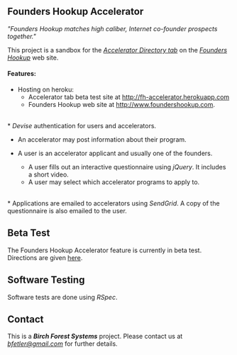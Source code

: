 ## Founders Hookup Accelerator

<em>"Founders Hookup matches high caliber, Internet co-founder prospects together."</em>

This project is a sandbox for the [*Accelerator Directory tab*](http://fh-accelerator.herokuapp.com) on the [*Founders Hookup*](http://www.foundershookup.com/) web site.  

#### Features:

* Hosting on heroku:
  * Accelerator tab beta test site at http://fh-accelerator.herokuapp.com
  * Founders Hookup web site at <a href="http://www.foundershookup.com">http://www.foundershookup.com</a>.  
<br/>
* <em>Devise</em> authentication for users and accelerators.  

* An accelerator may post information about their program.

* A user is an accelerator applicant and usually one of the founders.
  * A user fills out an interactive questionnaire using <em>jQuery</em>.  It includes a short video.  
  * A user may select which accelerator programs to apply to.  
<br/>
* Applications are emailed to accelerators using <em>SendGrid</em>.  A copy of the questionnaire is also emailed to the user.

## Beta Test

The Founders Hookup Accelerator feature is currently in beta test.  Directions are given [here](http://fh-accelerator.herokuapp.com/beta).

## Software Testing

Software tests are done using <em>RSpec</em>.

## Contact

This is a <b><em>Birch Forest Systems</em></b> project.
Please contact us at <em>bfetler@gmail.com</em> for further details.

